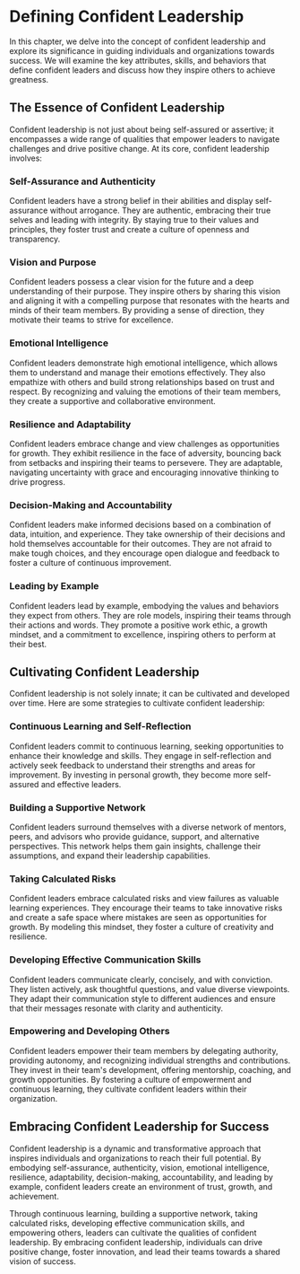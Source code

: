 Defining Confident Leadership
======================================

In this chapter, we delve into the concept of confident leadership and explore its significance in guiding individuals and organizations towards success. We will examine the key attributes, skills, and behaviors that define confident leaders and discuss how they inspire others to achieve greatness.

The Essence of Confident Leadership
-----------------------------------

Confident leadership is not just about being self-assured or assertive; it encompasses a wide range of qualities that empower leaders to navigate challenges and drive positive change. At its core, confident leadership involves:

### Self-Assurance and Authenticity

Confident leaders have a strong belief in their abilities and display self-assurance without arrogance. They are authentic, embracing their true selves and leading with integrity. By staying true to their values and principles, they foster trust and create a culture of openness and transparency.

### Vision and Purpose

Confident leaders possess a clear vision for the future and a deep understanding of their purpose. They inspire others by sharing this vision and aligning it with a compelling purpose that resonates with the hearts and minds of their team members. By providing a sense of direction, they motivate their teams to strive for excellence.

### Emotional Intelligence

Confident leaders demonstrate high emotional intelligence, which allows them to understand and manage their emotions effectively. They also empathize with others and build strong relationships based on trust and respect. By recognizing and valuing the emotions of their team members, they create a supportive and collaborative environment.

### Resilience and Adaptability

Confident leaders embrace change and view challenges as opportunities for growth. They exhibit resilience in the face of adversity, bouncing back from setbacks and inspiring their teams to persevere. They are adaptable, navigating uncertainty with grace and encouraging innovative thinking to drive progress.

### Decision-Making and Accountability

Confident leaders make informed decisions based on a combination of data, intuition, and experience. They take ownership of their decisions and hold themselves accountable for their outcomes. They are not afraid to make tough choices, and they encourage open dialogue and feedback to foster a culture of continuous improvement.

### Leading by Example

Confident leaders lead by example, embodying the values and behaviors they expect from others. They are role models, inspiring their teams through their actions and words. They promote a positive work ethic, a growth mindset, and a commitment to excellence, inspiring others to perform at their best.

Cultivating Confident Leadership
--------------------------------

Confident leadership is not solely innate; it can be cultivated and developed over time. Here are some strategies to cultivate confident leadership:

### Continuous Learning and Self-Reflection

Confident leaders commit to continuous learning, seeking opportunities to enhance their knowledge and skills. They engage in self-reflection and actively seek feedback to understand their strengths and areas for improvement. By investing in personal growth, they become more self-assured and effective leaders.

### Building a Supportive Network

Confident leaders surround themselves with a diverse network of mentors, peers, and advisors who provide guidance, support, and alternative perspectives. This network helps them gain insights, challenge their assumptions, and expand their leadership capabilities.

### Taking Calculated Risks

Confident leaders embrace calculated risks and view failures as valuable learning experiences. They encourage their teams to take innovative risks and create a safe space where mistakes are seen as opportunities for growth. By modeling this mindset, they foster a culture of creativity and resilience.

### Developing Effective Communication Skills

Confident leaders communicate clearly, concisely, and with conviction. They listen actively, ask thoughtful questions, and value diverse viewpoints. They adapt their communication style to different audiences and ensure that their messages resonate with clarity and authenticity.

### Empowering and Developing Others

Confident leaders empower their team members by delegating authority, providing autonomy, and recognizing individual strengths and contributions. They invest in their team's development, offering mentorship, coaching, and growth opportunities. By fostering a culture of empowerment and continuous learning, they cultivate confident leaders within their organization.

Embracing Confident Leadership for Success
------------------------------------------

Confident leadership is a dynamic and transformative approach that inspires individuals and organizations to reach their full potential. By embodying self-assurance, authenticity, vision, emotional intelligence, resilience, adaptability, decision-making, accountability, and leading by example, confident leaders create an environment of trust, growth, and achievement.

Through continuous learning, building a supportive network, taking calculated risks, developing effective communication skills, and empowering others, leaders can cultivate the qualities of confident leadership. By embracing confident leadership, individuals can drive positive change, foster innovation, and lead their teams towards a shared vision of success.

